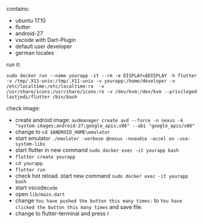 contains:
  * ubuntu 17.10
  * flutter
  * android-27
  * vscode with Dart-Plugin
  * default user developer
  * german locales

run it:

```sudo docker run --name yourapp -it --rm -e DISPLAY=$DISPLAY -h flutter -v /tmp/.X11-unix:/tmp/.X11-unix -v yourapp:/home/developer -v /etc/localtime:/etc/localtime:ro  -v /usr/share/icons:/usr/share/icons:ro -v /dev/kvm:/dev/kvm --privileged  lastjedi/flutter /bin/bash```

check image:
* create android image: ```avdmanager create avd --force -n nexus -k "system-images;android-27;google_apis;x86" --abi "google_apis/x86"```
* change to ```cd $ANDROID_HOME\emulator```
* start emulator ```./emulator -verbose @nexus -noaudio -accel on -use-system-libs```
* start flutter in new command ```sudo docker exec -it yourapp bash``` 
* ```flutter create yourapp```
* ```cd yourapp```
* ```flutter run```
* check hot reload. start new command ```sudo docker exec -it yourapp bash``` 
* start vscode```code```
* open ```lib/main.dart```
* change ```You have pushed the button this many times:``` to ```You have clicked the button this many times``` and save file.
* change to flutter-terminal and press r
